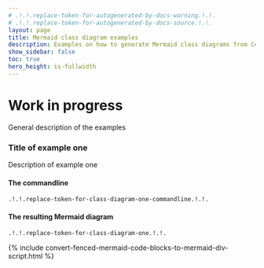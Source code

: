 ```yaml
---
# .!.!.replace-token-for-autogenerated-by-docs-warning.!.!.
# .!.!.replace-token-for-autogenerated-by-docs-source.!.!.
layout: page
title: Mermaid class diagram examples
description: Examples on how to generate Mermaid class diagrams from C# code
show_sidebar: false
toc: true
hero_height: is-fullwidth
---
```

# Work in progress
General description of the examples

### Title of example one
Description of example one
#### The commandline
`.!.!.replace-token-for-class-diagram-one-commandline.!.!.`

#### The resulting Mermaid diagram
```mermaid
.!.!.replace-token-for-class-diagram-one.!.!.
```

{% include convert-fenced-mermaid-code-blocks-to-mermaid-div-script.html %}

